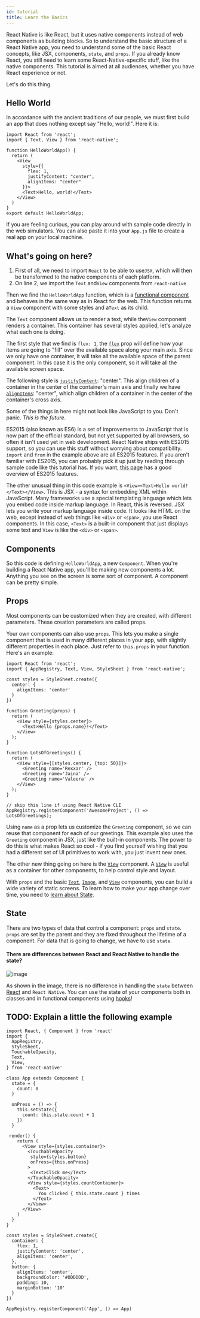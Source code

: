 ```yaml
---
id: tutorial
title: Learn the Basics
---
```


React Native is like React, but it uses native components instead of web components as building blocks. So to understand the basic structure of a React Native app, you need to understand some of the basic React concepts, like JSX, components, `state`, and `props`. If you already know React, you still need to learn some React-Native-specific stuff, like the native components. This tutorial is aimed at all audiences, whether you have React experience or not.

Let's do this thing.

## Hello World

In accordance with the ancient traditions of our people, we must first build an app that does nothing except say "Hello, world!". Here it is:

```ReactNativeWebPlayer
import React from 'react';
import { Text, View } from 'react-native';

function HelloWorldApp() {
  return (
    <View
      style={{
        flex: 1,
        justifyContent: "center",
        alignItems: "center"
      }}>
      <Text>Hello, world!</Text>
    </View>
  )
}
export default HelloWorldApp;
```

If you are feeling curious, you can play around with sample code directly in the web simulators. You can also paste it into your `App.js` file to create a real app on your local machine.

## What's going on here?

1. First of all, we need to import `React` to be able to use`JSX`, which will then be transformed to the native components of each platform.
2. On line 2, we import the `Text` and`View` components from `react-native`

Then we find the `HelloWorldApp` function, which is a [functional component](https://reactjs.org/docs/components-and-props.html#function-and-class-components) and behaves in the same way as in React for the web. This function returns a `View` component with some styles and a`Text` as its child.

The `Text` component allows us to render a text, while the`View` component renders a container. This container has several styles applied, let's analyze what each one is doing.

The first style that we find is `flex: 1`, the [`flex`](https://facebook.github.io/react-native/docs/layout-props#flex) prop will define how your items are going to "fill" over the available space along your main axis. Since we only have one container, it will take all the available space of the parent component. In this case it is the only component, so it will take all the available screen space.

The following style is [`justifyContent`](https://facebook.github.io/react-native/docs/layout-props#justifycontent): "center". This align children of a container in the center of the container's main axis and finally we have [`alignItems`](https://facebook.github.io/react-native/docs/layout-props#alignitems): "center", which align children of a container in the center of the container's cross axis.

Some of the things in here might not look like JavaScript to you. Don't panic. _This is the future_.

ES2015 (also known as ES6) is a set of improvements to JavaScript that is now part of the official standard, but not yet supported by all browsers, so often it isn't used yet in web development. React Native ships with ES2015 support, so you can use this stuff without worrying about compatibility. `import` and `from` in the example above are all ES2015 features. If you aren't familiar with ES2015, you can probably pick it up just by reading through sample code like this tutorial has. If you want, [this page](https://babeljs.io/learn-es2015/) has a good overview of ES2015 features.

The other unusual thing in this code example is `<View><Text>Hello world!</Text></View>`. This is JSX - a syntax for embedding XML within JavaScript. Many frameworks use a special templating language which lets you embed code inside markup language. In React, this is reversed. JSX lets you write your markup language inside code. It looks like HTML on the web, except instead of web things like `<div>` or `<span>`, you use React components. In this case, `<Text>` is a built-in component that just displays some text and `View` is like the `<div>` or `<span>`.

## Components

So this code is defining `HelloWorldApp`, a new `Component`. When you're building a React Native app, you'll be making new components a lot. Anything you see on the screen is some sort of component. A component can be pretty simple.

## Props

Most components can be customized when they are created, with different parameters. These creation parameters are called props.

Your own components can also use `props`. This lets you make a single component that is used in many different places in your app, with slightly different properties in each place. Just refer to `this.props` in your function. Here's an example:

```ReactNativeWebPlayer
import React from 'react';
import { AppRegistry, Text, View, StyleSheet } from 'react-native';

const styles = StyleSheet.create({
  center: {
    alignItems: 'center'
  }
})

function Greeting(props) {
  return (
    <View style={styles.center}>
      <Text>Hello {props.name}!</Text>
    </View>
  );
}

function LotsOfGreetings() {
  return (
    <View style={[styles.center, {top: 50}]}>
      <Greeting name='Rexxar' />
      <Greeting name='Jaina' />
      <Greeting name='Valeera' />
    </View>
  );
}

// skip this line if using React Native CLI
AppRegistry.registerComponent('AwesomeProject', () => LotsOfGreetings);
```

Using `name` as a prop lets us customize the `Greeting` component, so we can reuse that component for each of our greetings. This example also uses the `Greeting` component in JSX, just like the built-in components. The power to do this is what makes React so cool - if you find yourself wishing that you had a different set of UI primitives to work with, you just invent new ones.

The other new thing going on here is the [`View`](view.md) component. A [`View`](view.md) is useful as a container for other components, to help control style and layout.

With `props` and the basic [`Text`](text.md), [`Image`](image.md), and [`View`](view.md) components, you can build a wide variety of static screens. To learn how to make your app change over time, you need to [learn about State](#state).

## State

There are two types of data that control a component: `props` and `state`. `props` are set by the parent and they are fixed throughout the lifetime of a component. For data that is going to change, we have to use `state`.

#### There are differences between React and React Native to handle the state?

![image](https://user-images.githubusercontent.com/20761166/61405629-48270680-a8a8-11e9-906e-aa80d51e51e3.png)

As shown in the image, there is no difference in handling the `state` between [React](https://reactjs.org/docs/state-and-lifecycle.html) and `React Native`. You can use the state of your components both in classes and in functional components using [hooks](https://reactjs.org/docs/hooks-intro.html)!

## TODO: Explain a little the following example

```ReactNativeWebPlayer
import React, { Component } from 'react'
import {
  AppRegistry,
  StyleSheet,
  TouchableOpacity,
  Text,
  View,
} from 'react-native'

class App extends Component {
  state = { 
    count: 0 
  }
  
  onPress = () => {
    this.setState({
      count: this.state.count + 1
    })
  }

 render() {
    return (
      <View style={styles.container}>
        <TouchableOpacity
         style={styles.button}
         onPress={this.onPress}
        >
         <Text>Click me</Text>
        </TouchableOpacity>
        <View style={styles.countContainer}>
          <Text>
            You clicked { this.state.count } times
          </Text>
        </View>
      </View>
    )
  }
}

const styles = StyleSheet.create({
  container: {
    flex: 1,
    justifyContent: 'center',
    alignItems: 'center',
  },
  button: {
    alignItems: 'center',
    backgroundColor: '#DDDDDD',
    padding: 10,
    marginBottom: '10'
  }
})

AppRegistry.registerComponent('App', () => App)
```

